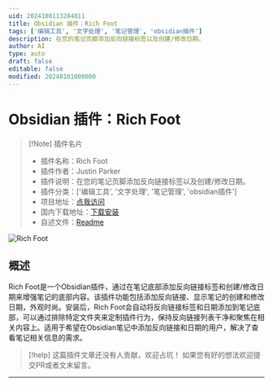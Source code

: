 ```yaml
---
uid: 2024100113284011
title: Obsidian 插件：Rich Foot
tags: ['编辑工具', '文字处理', '笔记管理', 'obsidian插件']
description: 在您的笔记页脚添加反向链接标签以及创建/修改日期。
author: AI
type: auto
draft: false
editable: false
modified: 20240101000000
---
```


# Obsidian 插件：Rich Foot

> [!Note] 插件名片
> - 插件名称：Rich Foot
> - 插件作者：Justin Parker
> - 插件说明：在您的笔记页脚添加反向链接标签以及创建/修改日期。
> - 插件分类：['编辑工具', '文字处理', '笔记管理', 'obsidian插件']
> - 项目地址：[点我访问](https://github.com/jparkerweb/rich-foot)
> - 国内下载地址：[下载安装](https://pkmer.cn/products/plugin/pluginMarket/?rich-foot)
> - 自述文件：[Readme](https://ghproxy.net/https://raw.githubusercontent.com/jparkerweb/rich-foot/main/README.md)

![Rich Foot](https://cdn.pkmer.cn/covers/rich-foot.jpeg!pkmer)

## 概述

Rich Foot是一个Obsidian插件，通过在笔记底部添加反向链接标签和创建/修改日期来增强笔记的底部内容。该插件功能包括添加反向链接、显示笔记的创建和修改日期，外观时尚。安装后，Rich Foot会自动将反向链接标签和日期添加到笔记底部，可以通过排除特定文件夹来定制插件行为，保持反向链接列表干净和聚焦在相关内容上。适用于希望在Obsidian笔记中添加反向链接和日期的用户，解决了查看笔记相关信息的需求。


> [!help] 
> 这篇插件文章还没有人贡献，欢迎占坑！
> 如果您有好的想法欢迎提交PR或者文末留言。
> 

---



